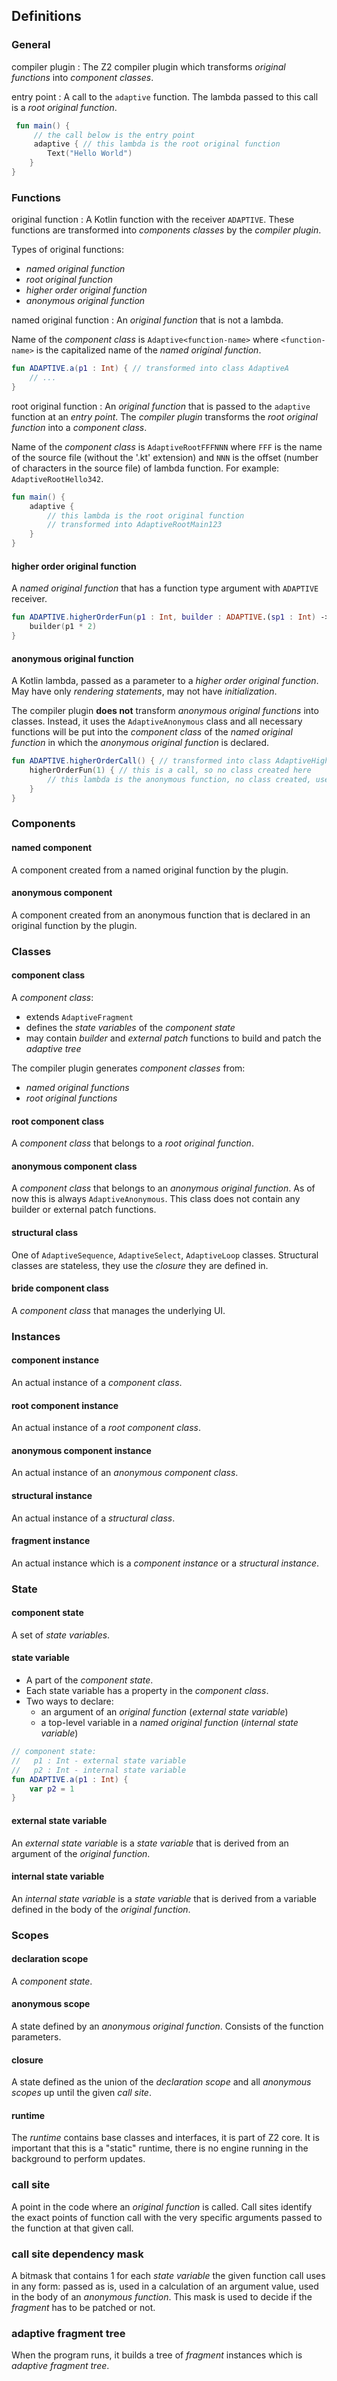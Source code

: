 ## Definitions

### General

compiler plugin
: The Z2 compiler plugin which transforms *original functions* into *component classes*.

entry point
: A call to the `adaptive` function. The lambda passed to this call is a *root original function*.
 
```kotlin
 fun main() {
     // the call below is the entry point
     adaptive { // this lambda is the root original function
        Text("Hello World")
    }
}
```

### Functions

original function
: A Kotlin function with the receiver `ADAPTIVE`. These functions are transformed into *components classes* by the *compiler plugin*.

Types of original functions:

- *named original function*
- *root original function*
- *higher order original function*
- *anonymous original function*

named original function
: An *original function* that is not a lambda.

Name of the *component class* is `Adaptive<function-name>` where `<function-name>` is the capitalized name of the
*named original function*.

```kotlin
fun ADAPTIVE.a(p1 : Int) { // transformed into class AdaptiveA
    // ...
}
```

root original function
: An *original function* that is passed to the `adaptive` function at an *entry point*. The *compiler plugin* transforms
the *root original function* into a *component class*.

Name of the *component class* is `AdaptiveRootFFFNNN` where `FFF` is the name of the source file (without the '.kt' extension) and
`NNN` is the offset (number of characters in the source file) of lambda function. For example: `AdaptiveRootHello342`.

```kotlin
fun main() {
    adaptive { 
        // this lambda is the root original function
        // transformed into AdaptiveRootMain123
    }
}
```

#### higher order original function

A *named original function* that has a function type argument with `ADAPTIVE` receiver.

```kotlin
fun ADAPTIVE.higherOrderFun(p1 : Int, builder : ADAPTIVE.(sp1 : Int) -> Unit) { // transformed into class AdaptiveHigherOrderFun
    builder(p1 * 2)
}
```

#### anonymous original function

A Kotlin lambda, passed as a parameter to a *higher order original function*. May have only *rendering statements*, may
not have *initialization*.

The compiler plugin **does not** transform *anonymous original functions* into classes. Instead, it uses the `AdaptiveAnonymous`
class and all necessary functions will be put into the *component class* of the *named original function* in which
the *anonymous original function* is declared.

```kotlin
fun ADAPTIVE.higherOrderCall() { // transformed into class AdaptiveHigherOrderCall
    higherOrderFun(1) { // this is a call, so no class created here
        // this lambda is the anonymous function, no class created, uses AdaptiveAnonymous
    }
}
```

### Components

#### named component

A component created from a named original function by the plugin.

#### anonymous component

A component created from an anonymous function that is declared in an original function by the plugin.

### Classes

#### component class

A *component class*:

- extends `AdaptiveFragment` 
- defines the *state variables* of the *component state*
- may contain *builder* and *external patch* functions to build and patch the *adaptive tree*

The compiler plugin generates *component classes* from:

- *named original functions*
- *root original functions*

#### root component class

A *component class* that belongs to a *root original function*.

#### anonymous component class

A *component class* that belongs to an *anonymous original function*. As of now this is always `AdaptiveAnonymous`.
This class does not contain any builder or external patch functions.

#### structural class

One of `AdaptiveSequence`, `AdaptiveSelect`, `AdaptiveLoop` classes. Structural classes are stateless, they
use the *closure* they are defined in.

#### bride component class

A *component class* that manages the underlying UI.

### Instances

#### component instance

An actual instance of a *component class*.

#### root component instance

An actual instance of a *root component class*.

#### anonymous component instance

An actual instance of an *anonymous component class*.

#### structural instance

An actual instance of a *structural class*.

#### fragment instance

An actual instance which is a *component instance* or a *structural instance*.

### State

#### component state

A set of *state variables*.

#### state variable

- A part of the *component state*. 
- Each state variable has a property in the *component class*.
- Two ways to declare:
  - an argument of an *original function* (*external state variable*)
  - a top-level variable in a *named original function* (*internal state variable*)

```kotlin
// component state:
//   p1 : Int - external state variable
//   p2 : Int - internal state variable
fun ADAPTIVE.a(p1 : Int) {
    var p2 = 1
}
```

#### external state variable

An *external state variable* is a *state variable* that is derived from an argument of
the *original function*.

#### internal state variable

An *internal state variable* is a *state variable* that is derived from a variable defined
in the body of the *original function*.

### Scopes

#### declaration scope

A *component state*.

#### anonymous scope

A state defined by an *anonymous original function*. Consists of the function parameters.

#### closure

A state defined as the union of the *declaration scope* and all *anonymous scopes* up until the given *call site*.







#### runtime

The *runtime* contains base classes and interfaces, it is part of Z2 core. It is important that
this is a "static" runtime, there is no engine running in the background to perform updates.

### call site

A point in the code where an *original function* is called. Call sites identify the exact points
of function call with the very specific arguments passed to the function at that given call.

### call site dependency mask

A bitmask that contains 1 for each *state variable* the given function call uses in any form: passed
as is, used in a calculation of an argument value, used in the body of an *anonymous function*.
This mask is used to decide if the *fragment* has to be patched or not.

### adaptive fragment tree

When the program runs, it builds a tree of *fragment* instances which is *adaptive fragment tree*.
